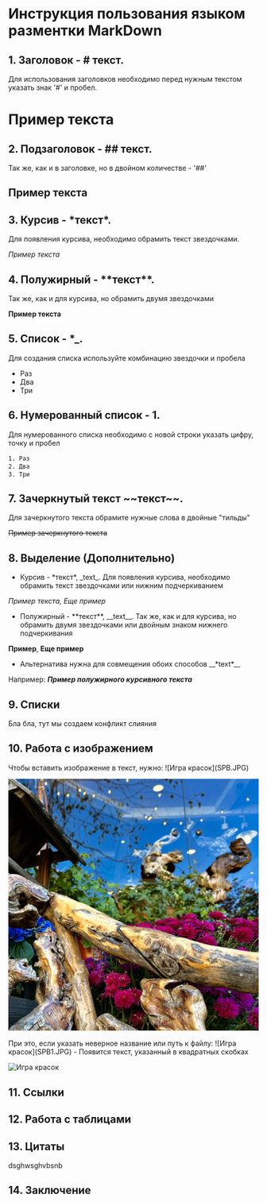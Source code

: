 # Инструкция пользования языком разментки MarkDown

## 1. Заголовок - # текст. 
Для использования заголовков необходимо перед нужным текстом указать знак '#' и пробел. 
# Пример текста

## 2. Подзаголовок - ## текст. 
Так же, как и в заголовке, но в двойном количестве - '##'
## Пример текста

## 3. Курсив - \*текст*. 
Для появления курсива, необходимо обрамить текст звездочками.

*Пример текста*

## 4. Полужирный - \*\*текст**. 
Так же, как и для курсива, но обрамить двумя звездочками

**Пример текста**

## 5. Список - *_. 
Для создания списка используйте комбинацию звездочки и пробела

* Раз
* Два 
* Три

## 6. Нумерованный список - 1. 
 Для нумерованного списка необходимо с новой строки указать цифру, точку и пробел

    1. Раз
    2. Два
    3. Три

## 7. Зачеркнутый текст \~~текст~~. 
Для зачеркнутого текста обрамите нужные слова в двойные "тильды"

~~Пример зачеркнутого текста~~


## 8. Выделение (Дополнительно)
* Курсив - \*текст*, \_text_. Для появления курсива, необходимо обрамить текст звездочками или нижним подчеркиванием

*Пример текста,* _Еще пример_

* Полужирный - \*\*текст**, \_\_text__. Так же, как и для курсива, но обрамить двумя звездочками или двойным знаком нижнего подчеркивания

**Пример**, __Еще пример__

* Альтернатива нужна для совмещения обоих способов
\__\*text*__

Например: __*Пример полужирного курсивного текста*__


## 9. Списки
Бла бла, тут мы создаем конфликт слияния
## 10. Работа с изображением
Чтобы вставить изображение в текст, нужно:
\!\[Игра красок]\(SPB.JPG)

![Игра красок](SPB.JPG)

При это, если указать неверное название или путь к файлу:
\!\[Игра красок]\(SPB1.JPG) - Появится текст, указанный в квадратных скобках

![Игра красок](SPB1.JPG)

## 11. Ссылки

## 12. Работа с таблицами

## 13. Цитаты
dsghwsghvbsnb
## 14. Заключение
